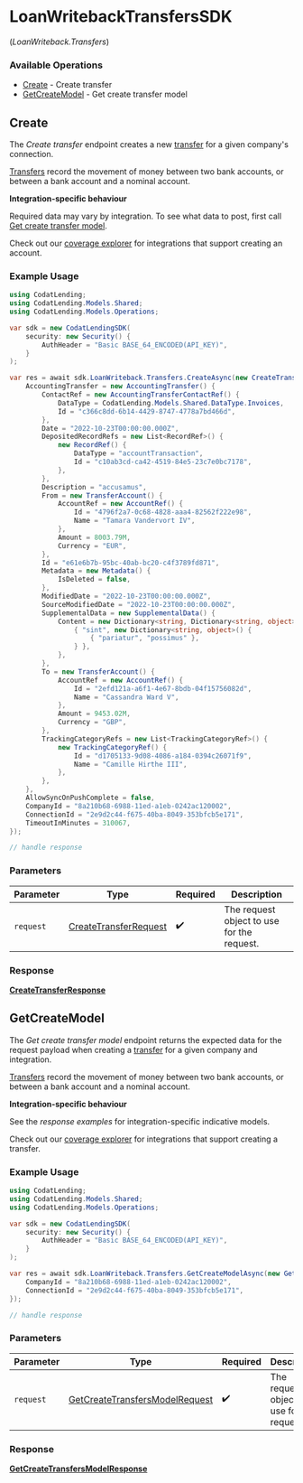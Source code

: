 # LoanWritebackTransfersSDK
(*LoanWriteback.Transfers*)

### Available Operations

* [Create](#create) - Create transfer
* [GetCreateModel](#getcreatemodel) - Get create transfer model

## Create

The *Create transfer* endpoint creates a new [transfer](https://docs.codat.io/lending-api#/schemas/Transfer) for a given company's connection.

[Transfers](https://docs.codat.io/lending-api#/schemas/Transfer) record the movement of money between two bank accounts, or between a bank account and a nominal account.

**Integration-specific behaviour**

Required data may vary by integration. To see what data to post, first call [Get create transfer model](https://docs.codat.io/lending-api#/operations/get-create-transfers-model).

Check out our [coverage explorer](https://knowledge.codat.io/supported-features/accounting?view=tab-by-data-type&dataType=transfers) for integrations that support creating an account.


### Example Usage

```csharp
using CodatLending;
using CodatLending.Models.Shared;
using CodatLending.Models.Operations;

var sdk = new CodatLendingSDK(
    security: new Security() {
        AuthHeader = "Basic BASE_64_ENCODED(API_KEY)",
    }
);

var res = await sdk.LoanWriteback.Transfers.CreateAsync(new CreateTransferRequest() {
    AccountingTransfer = new AccountingTransfer() {
        ContactRef = new AccountingTransferContactRef() {
            DataType = CodatLending.Models.Shared.DataType.Invoices,
            Id = "c366c8dd-6b14-4429-8747-4778a7bd466d",
        },
        Date = "2022-10-23T00:00:00.000Z",
        DepositedRecordRefs = new List<RecordRef>() {
            new RecordRef() {
                DataType = "accountTransaction",
                Id = "c10ab3cd-ca42-4519-84e5-23c7e0bc7178",
            },
        },
        Description = "accusamus",
        From = new TransferAccount() {
            AccountRef = new AccountRef() {
                Id = "4796f2a7-0c68-4828-aaa4-82562f222e98",
                Name = "Tamara Vandervort IV",
            },
            Amount = 8003.79M,
            Currency = "EUR",
        },
        Id = "e61e6b7b-95bc-40ab-bc20-c4f3789fd871",
        Metadata = new Metadata() {
            IsDeleted = false,
        },
        ModifiedDate = "2022-10-23T00:00:00.000Z",
        SourceModifiedDate = "2022-10-23T00:00:00.000Z",
        SupplementalData = new SupplementalData() {
            Content = new Dictionary<string, Dictionary<string, object>>() {
                { "sint", new Dictionary<string, object>() {
                    { "pariatur", "possimus" },
                } },
            },
        },
        To = new TransferAccount() {
            AccountRef = new AccountRef() {
                Id = "2efd121a-a6f1-4e67-8bdb-04f15756082d",
                Name = "Cassandra Ward V",
            },
            Amount = 9453.02M,
            Currency = "GBP",
        },
        TrackingCategoryRefs = new List<TrackingCategoryRef>() {
            new TrackingCategoryRef() {
                Id = "d1705133-9d08-4086-a184-0394c26071f9",
                Name = "Camille Hirthe III",
            },
        },
    },
    AllowSyncOnPushComplete = false,
    CompanyId = "8a210b68-6988-11ed-a1eb-0242ac120002",
    ConnectionId = "2e9d2c44-f675-40ba-8049-353bfcb5e171",
    TimeoutInMinutes = 310067,
});

// handle response
```

### Parameters

| Parameter                                                                 | Type                                                                      | Required                                                                  | Description                                                               |
| ------------------------------------------------------------------------- | ------------------------------------------------------------------------- | ------------------------------------------------------------------------- | ------------------------------------------------------------------------- |
| `request`                                                                 | [CreateTransferRequest](../../models/operations/CreateTransferRequest.md) | :heavy_check_mark:                                                        | The request object to use for the request.                                |


### Response

**[CreateTransferResponse](../../models/operations/CreateTransferResponse.md)**


## GetCreateModel

The *Get create transfer model* endpoint returns the expected data for the request payload when creating a [transfer](https://docs.codat.io/lending-api#/schemas/Transfer) for a given company and integration.

[Transfers](https://docs.codat.io/lending-api#/schemas/Transfer) record the movement of money between two bank accounts, or between a bank account and a nominal account.

**Integration-specific behaviour**

See the *response examples* for integration-specific indicative models.

Check out our [coverage explorer](https://knowledge.codat.io/supported-features/accounting?view=tab-by-data-type&dataType=transfers) for integrations that support creating a transfer.


### Example Usage

```csharp
using CodatLending;
using CodatLending.Models.Shared;
using CodatLending.Models.Operations;

var sdk = new CodatLendingSDK(
    security: new Security() {
        AuthHeader = "Basic BASE_64_ENCODED(API_KEY)",
    }
);

var res = await sdk.LoanWriteback.Transfers.GetCreateModelAsync(new GetCreateTransfersModelRequest() {
    CompanyId = "8a210b68-6988-11ed-a1eb-0242ac120002",
    ConnectionId = "2e9d2c44-f675-40ba-8049-353bfcb5e171",
});

// handle response
```

### Parameters

| Parameter                                                                                   | Type                                                                                        | Required                                                                                    | Description                                                                                 |
| ------------------------------------------------------------------------------------------- | ------------------------------------------------------------------------------------------- | ------------------------------------------------------------------------------------------- | ------------------------------------------------------------------------------------------- |
| `request`                                                                                   | [GetCreateTransfersModelRequest](../../models/operations/GetCreateTransfersModelRequest.md) | :heavy_check_mark:                                                                          | The request object to use for the request.                                                  |


### Response

**[GetCreateTransfersModelResponse](../../models/operations/GetCreateTransfersModelResponse.md)**

